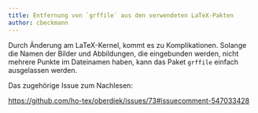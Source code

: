 ```yaml
---
title: Entfernung von `grffile` aus den verwendeten LaTeX-Pakten
author: cbeckmann
---
```

Durch Änderung am LaTeX-Kernel, kommt es zu Komplikationen.
Solange die Namen der Bilder und Abbildungen, die eingebunden werden,
nicht mehrere Punkte im Dateinamen haben, kann das Paket `grffile` einfach ausgelassen werden.

Das zugehörige Issue zum Nachlesen:

<https://github.com/ho-tex/oberdiek/issues/73#issuecomment-547033428>
